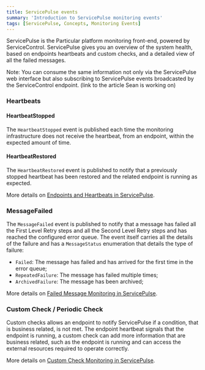 ```yaml
---
title: ServicePulse events
summary: 'Introduction to ServicePulse monitoring events'
tags: [ServicePulse, Concepts, Monitoring Events]
---
```


ServicePulse is the Particular platform monitoring front-end, powered by ServiceControl. ServicePulse gives you an overview of the system health, based on endpoints heartbeats and custom checks, and a detailed view of all the failed messages.

Note: You can consume the same information not only via the ServicePulse web interface but also subscribing to ServicePulse events broadcasted by the ServiceControl endpoint. (link to the article Sean is working on)

### Heartbeats

#### HeartbeatStopped

The `HeartbeatStopped` event is published each time the monitoring infrastructure does not receive the heartbeat, from an endpoint, within the expected amount of time.

#### HeartbeatRestored

The `HeartbeatRestored` event is published to notify that a previously stopped heartbeat has been restored and the related endpoint is running as expected.

More details on [Endpoints and Heartbeats in ServicePulse](http://docs.particular.net/servicepulse/intro-endpoints-heartbeats).

### MessageFailed

The `MessageFailed` event is published to notify that a message has failed all the First Level Retry steps and all the Second Level Retry steps and has reached the configured error queue. The event itself carries all the details of the failure and has a `MessageStatus` enumeration that details the type of failure:

* `Failed`: The message has failed and has arrived for the first time in the error queue;
* `RepeatedFailure`: The message has failed multiple times;
* `ArchivedFailure`: The message has been archived;

More details on [Failed Message Monitoring in ServicePulse](http://docs.particular.net/servicepulse/intro-failed-messages).

### Custom Check / Periodic Check

Custom checks allows an endpoint to notify ServicePulse if a condition, that is business related, is not met. The endpoint heartbeat signals that the endpoint is running, a custom check can add more information that are business related, such as the endpoint is running and can access the external resources required to operate correctly.

More details on [Custom Check Monitoring in ServicePulse](http://docs.particular.net/servicepulse/intro-endpoints-custom-checks). 